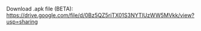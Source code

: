 Download .apk file (BETA):
https://drive.google.com/file/d/0Bz5QZ5riTX01S3NYTlUzWW5MVkk/view?usp=sharing
